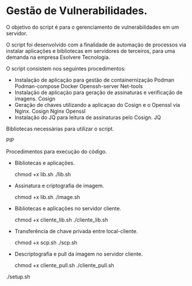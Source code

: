 # Gestão de Vulnerabilidades.

O objetivo do script é para o gerenciamento de vulnerabilidades em um servidor.

O script foi desenvolvido com a finalidade de automação de processos via instalar aplicações e bibliotecas em servidores de terceiros, para uma demanda na empresa Esolvere Tecnologia.

O script consistem nos seguintes procedimentos:

- Instalação de aplicação para gestão de containernização
    Podman
    Podman-compose
    Docker
    Openssh-server
    Net-tools
- Instalação de aplicação para geração de assinaturas e verificação de imagens.
    Cosign
- Geração de chaves utilizando a aplicaçao do Cosign e o Openssl via Nginx.
    Cosign
    Nginx
    Openssl
- Instalação do JQ para leitura de assinaturas pelo Cosign.
     JQ

Bibliotecas necessárias para utilizar o script.

PIP

Procedimentos para execução do código.

- Bibliotecas e aplicações.
  
  chmod +x lib.sh
  ./lib.sh

- Assinatura e criptografia de imagem.
  
    chmod +x lib.sh
    ./image.sh

- Bibliotecas e aplicações no servidor cliente.
  
  chmod +x cliente_lib.sh
  ./cliente_lib.sh

- Transferência de chave privada entre local-cliente.
  
  chmod +x scp.sh
  ./scp.sh

- Descriptografia e pull da imagem no servidor cliente.
  
  chmod +x cliente_pull.sh
  ./cliente_pull.sh





./setup.sh
